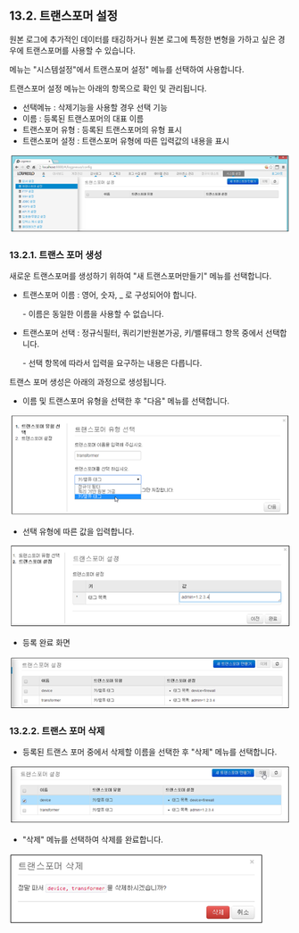## 13.2. 트랜스포머 설정

원본 로그에 추가적인 데이터를 태깅하거나 원본 로그에 특정한 변형을 가하고 싶은 경우에 트랜스포머를 사용할 수 있습니다.

메뉴는 "시스템설정"에서 트랜스포머 설정" 메뉴를 선택하여 사용합니다.

트랜스포머 설정 메뉴는 아래의 항목으로 확인 및 관리됩니다.

* 선택메뉴 : 삭제기능을 사용할 경우 선택 기능
* 이름 : 등록된 트랜스포머의 대표 이름
* 트랜스포머 유형 : 등록된 트랜스포머의 유형 표시
* 트랜스포머 설정 : 트랜스포머 유형에 따른 입력값의 내용을 표시

![트랜스포머 설정 화면](images/13.2_transformer_1.png)


### 13.2.1. 트랜스 포머 생성

새로운 트랜스포머를 생성하기 위하여 "새 트랜스포머만들기" 메뉴를 선택합니다.

* 트랜스포머 이름 : 영어, 숫자, \_ 로 구성되어야 합니다.

	\- 이름은 동일한 이름을 사용할 수 없습니다.

* 트랜스포머 선택 : 정규식필터, 쿼리기반원본가공, 키/밸류태그 항목 중에서 선택합니다.

	\- 선택 항목에 따라서 입력을 요구하는 내용은 다릅니다.


트랜스 포머 생성은 아래의 과정으로 생성됩니다.

* 이름 및 트랜스포머 유형을 선택한 후 "다음" 메뉴를 선택합니다.

![트랜스포머 유형 값 입력](images/13.2_transformer_create_1.png)

* 선택 유형에 따른 값을 입력합니다.

![트랜스포머 등록 완료](images/13.2_transformer_create_2.png)

* 등록 완료 화면

![트랜스포머 등록 완료](images/13.2_transformer_create_3.png)


### 13.2.2. 트랜스 포머 삭제

* 등록된 트랜스 포머 중에서 삭제할 이름을 선택한 후 "삭제" 메뉴를 선택합니다.

![트랜스포머 선택](images/13.2_transformer_remove_1.png)

* "삭제" 메뉴를 선택하여 삭제를 완료합니다.

![트랜스포머 삭제](images/13.2_transformer_remove_2.png)


